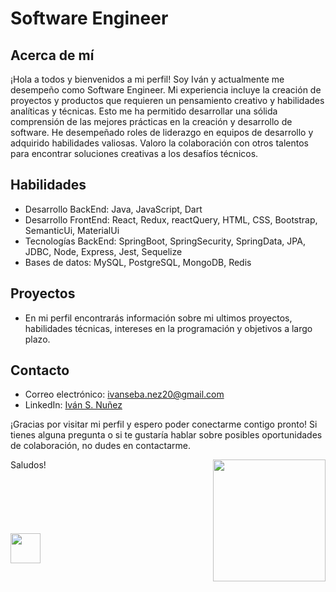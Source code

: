 # Software Engineer

## Acerca de mí

¡Hola a todos y bienvenidos a mi perfil! Soy Iván y actualmente me desempeño como Software Engineer. Mi experiencia incluye la creación de proyectos y productos que requieren un pensamiento creativo y habilidades analíticas y técnicas. Esto me ha permitido desarrollar una sólida comprensión de las mejores prácticas en la creación y desarrollo de software. He desempeñado roles de liderazgo en equipos de desarrollo y adquirido habilidades valiosas. Valoro la colaboración con otros talentos para encontrar soluciones creativas a los desafíos técnicos.

## Habilidades

- Desarrollo BackEnd: Java, JavaScript, Dart
- Desarrollo FrontEnd: React, Redux, reactQuery, HTML, CSS, Bootstrap, SemanticUi, MaterialUi
- Tecnologías BackEnd: SpringBoot, SpringSecurity, SpringData, JPA, JDBC, Node, Express, Jest, Sequelize
- Bases de datos: MySQL, PostgreSQL, MongoDB, Redis

## Proyectos

- En mi perfil encontrarás información sobre mi ultimos proyectos, habilidades técnicas, intereses en la programación y objetivos a largo plazo.

## Contacto

- Correo electrónico: ivanseba.nez20@gmail.com
- LinkedIn: [Iván S. Nuñez](https://www.linkedin.com/in/ivan-s-nu%C3%B1ez/)

¡Gracias por visitar mi perfil y espero poder conectarme contigo pronto! Si tienes alguna pregunta o si te gustaría hablar sobre posibles oportunidades de colaboración, no dudes en contactarme.

<a href='https://www.linkedin.com/in/ivan-s-nu%C3%B1ez/' target="_blank">
<img align='right'
       src="https://user-images.githubusercontent.com/85074756/140621760-a092acaa-bb99-41b2-bc4f-b2d30283fbf2.jpeg"
       width="180"
       height="195">
</a>
    Saludos!
<br>
<br>
<br>
<br>
<br>
<br>

<a href='https://www.linkedin.com/in/ivan-s-nu%C3%B1ez/' target="_blank">
  <img style='width: 3rem; height: 3rem; margin-top: 1rem' src="https://res.cloudinary.com/druj3xeao/image/upload/v1635266956/readme/linkedin-logo-png-1825_cjdift.png">
</a>

